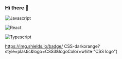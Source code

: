 ### Hi there 👋

![Javascript](https://img.shields.io/badge/Javascript-f7df1e?style=flat-square&logo=Javascript&labelColor=black&color=black
 "Javasciprt logo")
 
 ![React](https://img.shields.io/badge/React-61DAFB?style=flat-square&logo=React&labelColor=black&color=black
 "React logo")
 
![Typescript](https://img.shields.io/badge/Typescript-3178C6?style=flat-square&logo=Typescript&labelColor=black&color=black
 "Typescript logo")

https://img.shields.io/badge/ CSS-darkorange?style=plastic&logo=CSS3&logoColor=white "CSS logo")



<!--
**sunwha/sunwha** is a ✨ _special_ ✨ repository because its `README.md` (this file) appears on your GitHub profile.

Here are some ideas to get you started:

- 🔭 I’m currently working on ...
- 🌱 I’m currently learning ...
- 👯 I’m looking to collaborate on ...
- 🤔 I’m looking for help with ...
- 💬 Ask me about ...
- 📫 How to reach me: ...
- 😄 Pronouns: ...
- ⚡ Fun fact: ...
-->
